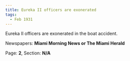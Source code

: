 ```yaml
---  
title: Eureka II officers are exonerated  
tags:  
  - Feb 1931  
---  
```

  
Eureka II officers are exonerated in the boat accident.  
  
Newspapers: **Miami Morning News or The Miami Herald**  
  
Page: **2**, Section: **N/A** 
